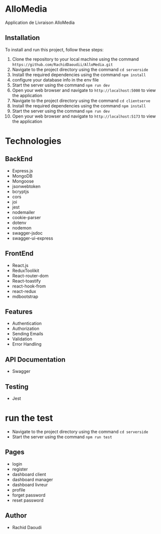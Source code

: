 # AlloMedia

Application de Livraison AlloMedia

## Installation

To install and run this project, follow these steps:

1. Clone the repository to your local machine using the command `https://github.com/RachidDaoudii/AlloMedia.git`
2. Navigate to the project directory using the command `cd serverside`
3. Install the required dependencies using the command `npm install`
4. configure your database info in the env file
5. Start the server using the command `npm run dev`
6. Open your web browser and navigate to `http://localhost:5000` to view the application
7. Navigate to the project directory using the command `cd clientserve`
8. Install the required dependencies using the command `npm install`
9. Start the server using the command `npm run dev`
10. Open your web browser and navigate to `http://localhost:5173` to view the application

# Technologies

## BackEnd

- Express.js
- MongoDB
- Mongoose
- jsonwebtoken
- bcryptjs
- cors
- joi
- jest
- nodemailer
- cookie-parser
- dotenv
- nodemon
- swagger-jsdoc
- swagger-ui-express

## FrontEnd

- React.js
- ReduxToolikit
- React-router-dom
- React-toastify
- react-hook-from
- react-redux
- mdbootstrap

## Features

- Authentication
- Authorization
- Sending Emails
- Validation
- Error Handling

## API Documentation

- Swagger

## Testing

- Jest

# run the test

- Navigate to the project directory using the command `cd serverside`
- Start the server using the command `npm run test`

## Pages

- login
- register
- dashboard client
- dashboard manager
- dashboard livreur
- profile
- forget password
- reset password

## Author

- Rachid Daoudi
